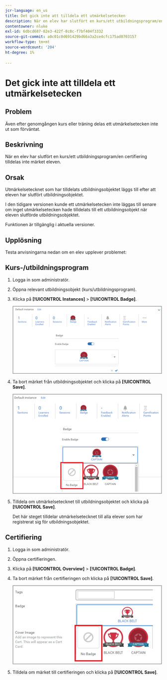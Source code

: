 ```yaml
---
jcr-language: en_us
title: Det gick inte att tilldela ett utmärkelsetecken
description: När en elev har slutfört en kurs/ett utbildningsprogram/en certifiering tilldelas inte märket eleven.
contentowner: nluke
exl-id: 6dbcd687-82e3-422f-8c8c-f7bf404f3332
source-git-commit: a0c01c0d691429bd66a3a2ce4cfc175ad0703157
workflow-type: tm+mt
source-wordcount: '204'
ht-degree: 1%

---
```


# Det gick inte att tilldela ett utmärkelsetecken

## Problem

Även efter genomgången kurs eller träning delas ett utmärkelsetecken inte ut som förväntat.

## Beskrivning

När en elev har slutfört en kurs/ett utbildningsprogram/en certifiering tilldelas inte märket eleven.

## Orsak

Utmärkelsetecknet som har tilldelats utbildningsobjektet läggs till efter att eleven har slutfört utbildningsobjektet.

I den tidigare versionen kunde ett utmärkelsetecken inte läggas till senare om inget utmärkelsetecken hade tilldelats till ett utbildningsobjekt när eleven slutförde utbildningsobjektet.

Funktionen är tillgänglig i aktuella versioner.

## Upplösning

Testa anvisningarna nedan om en elev upplever problemet:

## Kurs-/utbildningsprogram

1. Logga in som administratör.

1. Öppna relevant utbildningsobjekt (kurs/utbildningsprogram).

1. Klicka på **[!UICONTROL Instances]** > **[!UICONTROL Badge]**.

   ![](assets/view-a-badge.png)

1. Ta bort märket från utbildningsobjektet och klicka på **[!UICONTROL Save]**.

   ![](assets/remove-a-badge.png)

1. Tilldela om utmärkelsetecknet till utbildningsobjektet och klicka på **[!UICONTROL Save]**.

   Det här steget tilldelar utmärkelsetecknet till alla elever som har registrerat sig för utbildningsobjektet.

## Certifiering

1. Logga in som administratör.
1. Öppna certifieringen.
1. Klicka på **[!UICONTROL Overview]** > **[!UICONTROL Badge]**.
1. Ta bort märket från certifieringen och klicka på **[!UICONTROL Save]**.

   ![](assets/remove-a-badge-cert.png)

1. Tilldela om märket till certifieringen och klicka på **[!UICONTROL Save]**.
